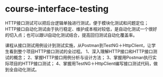 # course-interface-testing
HTTP接口测试可以把后台逻辑单独进行测试，便于模块化测试和问题定位；HTTP接口自动化测试由于执行稳定、维护成本相对较低，是自动化测试一个很好的切入点；也可以跟UI自动化测试结合，提高回归测试自动化覆盖率。

课程从接口测试用例设计到测试实施，从Postman到TestNG＋HttpClient，让学生看到整个项目HTTP接口测试的全过程。 
1、深入理解HTTP接口和HTTP接口测试的概念； 
2、掌握HTTP接口用例分析与设计方法； 
3、掌握用Postman执行实际项目的HTTP接口测试；
4、掌握用TestNG＋HttpClient编写接口测试代码，做到全自动化测试。
